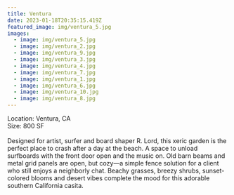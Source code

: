 ```yaml
---
title: Ventura
date: 2023-01-18T20:35:15.419Z
featured_image: img/ventura_5.jpg
images:
  - image: img/ventura_5.jpg
  - image: img/ventura_2.jpg
  - image: img/ventura_9.jpg
  - image: img/ventura_3.jpg
  - image: img/ventura_4.jpg
  - image: img/ventura_7.jpg
  - image: img/ventura_1.jpg
  - image: img/ventura_6.jpg
  - image: img/ventura_10.jpg
  - image: img/ventura_8.jpg
---
```

L﻿ocation: Ventura, CA\
S﻿ize: 800 SF\
\
Designed for artist, surfer and board shaper R. Lord, this xeric garden is the perfect place to crash after a day at the beach. A space to unload surfboards with the front door open and the music on. Old barn beams and metal grid panels are open, but cozy—a simple fence solution for a client who still enjoys a neighborly chat. Beachy grasses, breezy shrubs, sunset-colored blooms and desert vibes complete the mood for this adorable southern California casita.